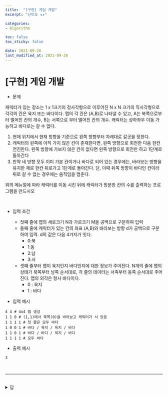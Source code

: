 ```yaml
---
title:  "[구현] 게임 개발"
excerpt: "난이도 ★★"

categories:
- Algorithm

toc: false
toc_sticky: false

date: 2021-09-28
last_modified_at: 2021-09-28
---
```


# [구현] 게임 개발

- 문제

캐릭터가 있는 장소는 1 x 1크기의 정사각형으로 이루어진 N x N 크기의 직사각형으로 각각의 칸은 육지 또는 바다이다. 맵의 각 칸은 (A,B)로 나타낼 수 있고, A는 북쪽으로부터 떨어진 칸의 개수, B는 서쪽으로 부터 떨어진 칸의 개수.
캐릭터는 상하좌우 이동 가능하고 바다로는 갈 수 없다.

1. 현재 위치에서 현재 방향을 기준으로 왼쪽 방향부터 차례대로 갈곳을 정한다.
2. 캐릭터의 왼쪽에 아직 가지 않은 칸이 존재한다면, 왼쪽 방향으로 회전한 다음 한칸 전진한다. 왼쪽 방향에 가보지 않은 칸이 없다면 왼쪽 방향으로 회전만 하고 1단계로 돌아간다
3. 만약 네 방향 모두 이미 가본 칸이거나 바다로 되어 있는 경우에는, 바라보는 방향을 유지한 채로 한칸 뒤로가고 1단계로 돌아간다. 단, 이때 뒤쪽 방향이 바다인 칸이라 뒤로 갈 수 없는 경우에는 움직임을 멈춘다.

위의 메뉴얼에 따라 캐릭터를 이동 시킨 뒤에 캐릭터가 방문한 칸의 수를 출력하는 프로그램을 만드시오

<br>

- 입력 조건
  - 첫째 줄에 맵의 세로크기 N과 가로크기 M을 공백으로 구분하여 입력
  - 둘째 줄에 캐릭터가 있는 칸의 좌표 (A,B)와 바라보는 방향 d가 공백으로 구분하여 입력. d의 값은 다음 4가지가 잇다.
    - 0:북
    - 1:동
    - 2:남
    - 3:서
  - 셋째 줄부터 맵이 육지인지 바다인지에 대한 정보가 주어진다. N개의 줄에 맵의 상태가 북쪽부터 남쪽 순서대로, 각 줄의 데이터는 서족부터 동쪽 순서대로 주어진다. 맵의 외각은 항사 바다이다.
    - 0 : 육지
    - 1 : 바다

- 입력 예시
```
4 4 # 4x4 맵 생성
1 1 0 # (1,1)에서 북쪽(0)을 바라보고 캐릭터가 서 있음
1 1 1 1 # 첫 줄은 모두 바다
1 0 0 1 # 바다 / 육지 / 육지 / 바다
1 1 0 1 # 바다 / 바다 / 육지 / 바다
1 1 1 1 # 모두 바다

```

- 출력 예시
```
3
```
<br>

<hr>

<br>

<details>
<summary>답</summary>
<div markdown="1">
<br>

```python
n, m = map(int, input().split())

# # 현재 캐릭터의 위치 및 바라보는 방향
x, y, direction = map(int, input().split())
# 맵을 생성하여 모두 0으로 초기화
d = [[0] * m for _ in range(n)]
# 현재 좌표 방문 처리
d[x][y] = 1

# 바다, 육지 전체 맵 정보 입력
array = []
for i in range(n):
  array.append(list(map(int,input().split())))

# 서, 북, 동, 남 방향 정의(왼쪽 바라 볼땐 북동남서)
dx = [-1, 0, 1, 0]
dy = [0, 1, 0, -1]

# 메뉴얼 따라 왼쪽으로 회전
def turn_left():
  global direction
  direction -= 1 # 반시계 방향 회전
  if direction == -1:
    direction = 3 # 3:바라보는 방향 서쪽

# 시뮬레이션 시작
count = 1
turn_time = 0
while True:
  # 왼쪽으로 회전
  turn_left()
  nx = x + dx[direction]
  ny = y + dy[direction]
  # 회전 한 후 가보지 않은 칸이 존재하는 경우 이동
  if d[nx][ny] == 0 and array[nx][ny] == 0:
    d[nx][ny] = 1
    x = nx
    y = ny
    count += 1
    turn_time = 0
    continue
  # 회전 한 후 가보지 않은 칸이 없거나 바다인 경우
  else : 
    turn_time += 1
  # 네 방향 모두 갈 수 없는 경우
  if turn_time == 4:
    nx = x - dx[direction]
    ny = y - dy[direction]
    # 뒤로 갈 칸이 있으면 이동
    if array[nx][ny] == 0:
      x = nx
      y = ny
    # 뒤로 갈 칸 없는 경우
    else:
      break
    turn_time = 0

print(count)
```

</div>
</details>

<br>